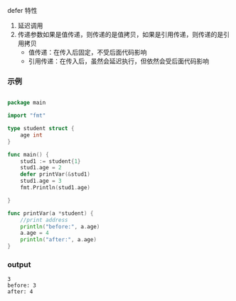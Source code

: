 defer 特性

1. 延迟调用
2. 传递参数如果是值传递，则传递的是值拷贝，如果是引用传递，则传递的是引用拷贝
   - 值传递：在传入后固定，不受后面代码影响
   - 引用传递：在传入后，虽然会延迟执行，但依然会受后面代码影响


### 示例

```go

package main

import "fmt"

type student struct {
	age int
}

func main() {
	stud1 := student{1}
	stud1.age = 2
	defer printVar(&stud1)
	stud1.age = 3
	fmt.Println(stud1.age)

}

func printVar(a *student) {
	//print address
	println("before:", a.age)
	a.age = 4
	println("after:", a.age)
}


```
### output

```
3
before: 3
after: 4
```
